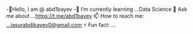 -👋Hello, I am @ abd1bayev
-🌱 I’m currently learning ...Data Science
💬 Ask me about ...https://t.me/abd1bayev
📫 How to reach me: ...jasurabdibayev0@gmail.com
⚡ Fun fact: ...
<!--
**abd1bayev/abd1bayev** is a ✨ _special_ ✨ repository because its `README.md` (this file) appears on your GitHub profile.

Here are some ideas to get you started:

- 🔭 I’m currently working on ...
- 🌱 I’m currently learning ...
- 👯 I’m looking to collaborate on ...
- 🤔 I’m looking for help with ...
- 💬 Ask me about ...
- 📫 How to reach me: ...
- 😄 Pronouns: ...
- ⚡ Fun fact: ...
-->
